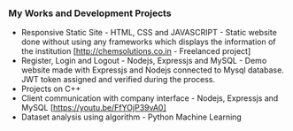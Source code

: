 ### My Works and Development Projects

- Responsive Static Site - HTML, CSS and JAVASCRIPT - Static website done without using any frameworks which displays the information of the institution [http://chemsolutions.co.in - Freelanced project] <br />
- Register, Login and Logout - Nodejs, Expressjs and MySQL - Demo website made with Expressjs and Nodejs connected to Mysql database. JWT token assigned and verified during the process. <br />
- Projects on C++ <br />
- Client communication with company interface - Nodejs, Expressjs and MySQL [https://youtu.be/FfYOjP39vA0] <br />
- Dataset analysis using algorithm - Python Machine Learning <br />

